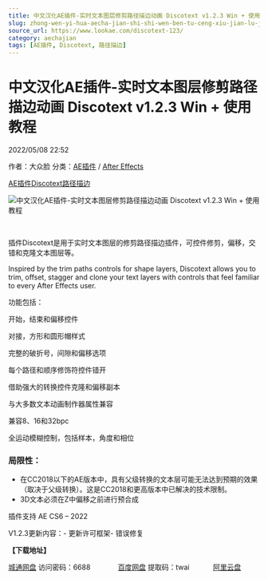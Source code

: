 ```yaml
---
title: 中文汉化AE插件-实时文本图层修剪路径描边动画 Discotext v1.2.3 Win + 使用教程
slug: zhong-wen-yi-hua-aecha-jian-shi-shi-wen-ben-tu-ceng-xiu-jian-lu-jing-miao-bian-dong-hua-discotext-v1-2-3-win-shi-yong-jiao-cheng
source_url: https://www.lookae.com/discotext-123/
category: aechajian
tags: [AE插件, Discotext, 路径描边]
---
```

# 中文汉化AE插件-实时文本图层修剪路径描边动画 Discotext v1.2.3 Win + 使用教程

2022/05/08 22:52

作者：大众脸
分类：[AE插件](https://www.lookae.com/after-effects/aechajian/) / [After Effects](https://www.lookae.com/after-effects/)

[AE插件](https://www.lookae.com/tag/ae%e6%8f%92%e4%bb%b6/)[Discotext](https://www.lookae.com/tag/discotext/)[路径描边](https://www.lookae.com/tag/%e8%b7%af%e5%be%84%e6%8f%8f%e8%be%b9/)

![中文汉化AE插件-实时文本图层修剪路径描边动画 Discotext v1.2.3 Win + 使用教程](https://www.lookae.com/wp-content/uploads/2019/12/Discotext-.jpg "中文汉化AE插件-实时文本图层修剪路径描边动画 Discotext v1.2.3 Win + 使用教程-LookAE.com")

﻿

插件Discotext是用于实时文本图层的修剪路径描边插件，可控件修剪，偏移，交错和克隆文本图层等。

Inspired by the trim paths controls for shape layers, Discotext allows you to trim, offset, stagger and clone your text layers with controls that feel familiar to every After Effects user.

功能包括：

开始，结束和偏移控件

对接，方形和圆形帽样式

完整的破折号，间隙和偏移选项

每个路径和顺序修饰符控件错开

借助强大的转换控件克隆和偏移副本

与大多数文本动画制作器属性兼容

兼容8、16和32bpc

全运动模糊控制，包括样本，角度和相位

### 局限性：

* 在CC2018以下的AE版本中，具有父级转换的文本层可能无法达到预期的效果（取决于父级转换）。这是CC2018和更高版本中已解决的技术限制。
* 3D文本必须在Z中偏移之前进行预合成

插件支持 AE CS6 – 2022

V1.2.3更新内容：- 更新许可框架- 错误修复

**【下载地址】**

[城通网盘](https://url70.ctfile.com/f/2827370-578300511-619777?p=4431) 访问密码：6688              [百度网盘](https://pan.baidu.com/s/1h5UdfmLPmbYUgz8FeJFwmw?pwd=twai) 提取码：twai            [阿里云盘](https://www.aliyundrive.com/s/k8LVizT8LVN)
